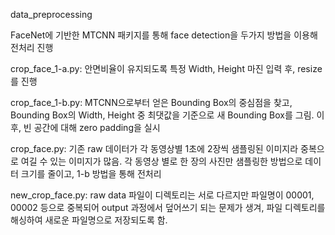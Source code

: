 data_preprocessing

FaceNet에 기반한 MTCNN 패키지를 통해 face detection을 두가지 방법을 이용해 전처리 진행


crop_face_1-a.py:
안면비율이 유지되도록 특정 Width, Height 마진 입력 후, resize를 진행


crop_face_1-b.py:
MTCNN으로부터 얻은 Bounding Box의 중심점을 찾고, Bounding Box의 Width, Height 중 최댓값을 기준으로 새 Bounding Box를 그림.
이후, 빈 공간에 대해 zero padding을 실시


crop_face.py:
기존 raw 데이터가 각 동영상별 1초에 2장씩 샘플링된 이미지라 중복으로 여길 수 있는 이미지가 많음.
각 동영상 별로 한 장의 사진만 샘플링한 방법으로 데이터 크기를 줄이고, 1-b 방법을 통해 전처리


new_crop_face.py:
raw data 파일이 디렉토리는 서로 다르지만 파일명이 00001, 00002 등으로 중복되어
output 과정에서 덮어쓰기 되는 문제가 생겨, 파일 디렉토리를 해싱하여 새로운 파일명으로 저장되도록 함.
